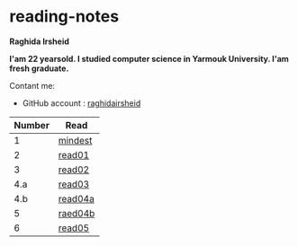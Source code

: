 # reading-notes

__Raghida Irsheid__

__I'am 22 yearsold. I studied computer science in Yarmouk University. I'am fresh graduate.__


Contant me:
- GitHub account : [raghidairsheid](https://github.com/raghidairsheid)



 
 |Number | Read |
 |-------|------|
 | 1 | [mindest](mindest)
 | 2     |[read01](read01)|
 | 3     |[read02](read02)|
 | 4.a    |[read03](read03)|
 | 4.b     |[read04a](read04a)|
 | 5 | [raed04b](read04b)|
 | 6 | [read05](read05) |
